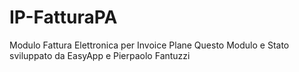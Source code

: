 # IP-FatturaPA
Modulo Fattura Elettronica per Invoice Plane
Questo Modulo e Stato sviluppato da EasyApp e Pierpaolo Fantuzzi
